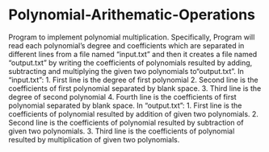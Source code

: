 # Polynomial-Arithematic-Operations
 Program to implement polynomial multiplication.  Specifically, Program will read each polynomial’s degree and coefficients which are separated in different lines from a file named “input.txt” and then it creates a file named “output.txt” by writing the coefficients of polynomials resulted by adding, subtracting and multiplying the given two polynomials to“output.txt”.  In “input.txt”:  1. First line is the degree of first polynomial  2. Second line is the coefficients of first polynomial separated by blank space.  3. Third line is the degree of second polynomial 4. Fourth line is the coefficients of first polynomial separated by blank space.  In “output.txt”:  1. First line is the coefficients of polynomial resulted by addition of given two polynomials. 2. Second line is the coefficients of polynomial resulted by subtraction of given two polynomials. 3. Third line is the coefficients of polynomial resulted by multiplication of given two polynomials.
